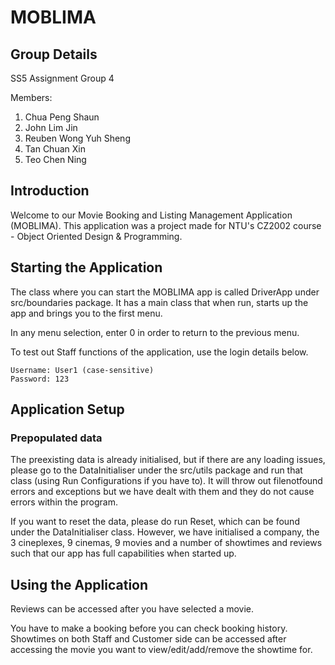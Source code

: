 # MOBLIMA

## Group Details
SS5 Assignment Group 4

Members:
1. Chua Peng Shaun 
2. John Lim Jin
3. Reuben Wong Yuh Sheng
4. Tan Chuan Xin
5. Teo Chen Ning

## Introduction
Welcome to our Movie Booking and Listing Management Application (MOBLIMA). This application was a project made for NTU's CZ2002 course - Object Oriented Design & Programming.

## Starting the Application
The class where you can start the MOBLIMA app is called DriverApp under src/boundaries package. It has a main class that when run, starts up the app and brings you to the first menu.
    
In any menu selection, enter 0 in order to return to the previous menu.

To test out Staff functions of the application, use the login details below.
```
Username: User1 (case-sensitive)
Password: 123
```

## Application Setup

### Prepopulated data

The preexisting data is already initialised, but if there are any loading issues, please go to the DataInitialiser under the src/utils package and run that class (using Run Configurations if you have to). It will throw out filenotfound errors and exceptions but we have dealt with them and they do not cause errors within the program. 
        
If you want to reset the data, please do run Reset, which can be found under the DataInitialiser class. However, we have initialised a company, the 3 cineplexes, 9 cinemas, 9 movies and a number of showtimes and reviews such that our app has full capabilities when started up.

## Using the Application
Reviews can be accessed after you have selected a movie. 
        
You have to make a booking before you can check booking history. Showtimes on both Staff and Customer side can be accessed after accessing the movie you want to view/edit/add/remove the showtime for.
